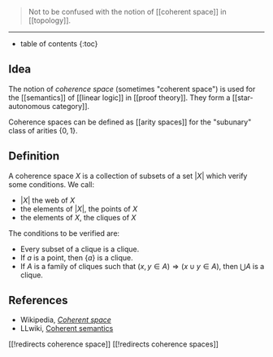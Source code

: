 > Not to be confused with the notion of [[coherent space]] in [[topology]].

***

* table of contents
{:toc}

## Idea

The notion of _coherence space_ (sometimes "coherent space") is used for the [[semantics]] of [[linear logic]] in [[proof theory]].  They form a [[star-autonomous category]].

Coherence spaces can be defined as [[arity spaces]] for the "subunary" class of arities $\{0,1\}$.

## Definition

A coherence space $X$ is a collection of subsets of a set $|X|$ which verify some conditions. We call:

* $|X|$ the web of $X$
* the elements of $|X|$, the points of $X$
* the elements of $X$, the cliques of $X$

The conditions to be verified are:

* Every subset of a clique is a clique.
* If $a$ is a point, then $\{a\}$ is a clique.
* If $A$ is a family of cliques such that $(x,y \in A) \Rightarrow (x \cup y \in A)$, then $\bigcup A$ is a clique.

## References

* Wikipedia, _[Coherent space](http://en.wikipedia.org/wiki/Coherent_space)_
* LLwiki, [Coherent semantics](http://llwiki.ens-lyon.fr/mediawiki/index.php/Coherent_semantics)

[[!redirects coherence space]]
[[!redirects coherence spaces]]
